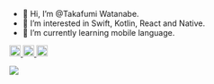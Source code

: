 - 👋 Hi, I’m @Takafumi Watanabe.
- 👀 I’m interested in Swift, Kotlin, React and Native.
- 🌱 I’m currently learning mobile language.

<!---
Nabefumi/Nabefumi is a ✨ special ✨ repository because its `README.md` (this file) appears on your GitHub profile.
You can click the Preview link to take a look at your changes.
--->

<p align="left">
  <a href="https://github.com/Nabefumi">
    <img height="20" src=https://komarev.com/ghpvc/?username=Nabefumi&style=flat-square>
  </a>
  
  <a href="https://github.com/Nabefumi">
    <img height="20" src="https://img.shields.io/github/followers/Nabefumi?label=follow&logo=github&style=flat" />
  </a>
  
  <a href="https://twitter.com/Takafumi_Log">
    <img height="20" src="https://img.shields.io/twitter/follow/Takafumi_Log?label=Twitter&logo=twitter&style=flat" />
  </a>  
</p>

![](http://github-profile-summary-cards.vercel.app/api/cards/profile-details?username=Nabefumi&theme=solarized_dark)
